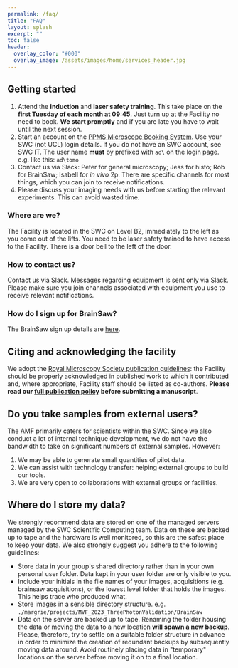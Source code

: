 ```yaml
---
permalink: /faq/
title: "FAQ"
layout: splash
excerpt: ""
toc: false
header:
  overlay_color: "#000"
  overlay_image: /assets/images/home/services_header.jpg
---
```





## Getting started
1. Attend the **induction** and **laser safety training**. This take place on the **first Tuesday of each month at 09:45**. Just turn up at the Facility no need to book. **We start promptly** and if you are late you have to wait until the next session. 
2. Start an account on the [PPMS Microscope Booking System](https://ppms.eu/ucl-swc/login/?pf=2). Use your SWC (not UCL) login details. If you do not have an SWC account, see SWC IT. The user name **must** by prefixed with `ad\` on the login page. e.g. like this: `ad\tomo`
3. Contact us via Slack: Peter for general microscopy; Jess for histo; Rob for BrainSaw; Isabell for _in vivo_ 2p. There are specific channels for most things, which you can join to receive notifications. 
4. Please discuss your imaging needs with us before starting the relevant experiments. This can avoid wasted time. 


### Where are we?
The Facility is located in the SWC on Level B2, immediately to the left as you come out of the lifts.
You need to be laser safety trained to have access to the Facility. 
There is a door bell to the left of the door.

### How to contact us?
Contact us via Slack. Messages regarding equipment is sent only via Slack. Please make sure you join channels associated with equipment you use to receive relevant notifications. 

### How do I sign up for BrainSaw?
The BrainSaw sign up details are [here](/serialSectionSWC).


## Citing and acknowledging the facility
We adopt the [Royal Microscopy Society publication guidelines](https://www.rms.org.uk/community/networks-affiliates/bioimaginguk-network/resources/imaging-facility-publication-guidelines.html): the Facility should be properly acknowledged in published work to which it contributed and, where appropriate, Facility staff should be listed as co-authors. **Please read our [full publication policy](/publication-policy) before submitting a manuscript**.


## Do you take samples from external users?
The AMF primarily caters for scientists within the SWC. 
Since we also conduct a lot of internal technique development, we do not have the bandwidth to take on significant numbers of external samples.
However:
1. We may be able to generate small quantities of pilot data.
2. We can assist with technology transfer: helping external groups to build our tools.  
3. We are very open to collaborations with external groups or facilities. 



## Where do I store my data?
We strongly recommend data are stored on one of the managed servers managed by the SWC Scientific Computing team. 
Data on these are backed up to tape and the hardware is well monitored, so this are the safest place to keep your data. 
We also strongly suggest you adhere to the following guidelines:

* Store data in your group's shared directory rather than in your own personal user folder. Data kept in your user folder are only visible to you. 
* Include your initials in the file names of your images, acquisitions (e.g. brainsaw acquisitions), or the lowest level folder that holds the images. This helps trace who produced what. 
* Store images in a sensible directory structure. e.g. `./margrie/projects/MVF_2023_ThreePhotonValidation/BrainSaw`
* Data on the server are backed up to tape. Renaming the folder housing the data or moving the data to a new location **will spawn a new backup**. Please, therefore, try to settle on a suitable folder structure in advance in order to minimize the creation of redundant backups by subsequently moving data around. Avoid routinely placing data in "temporary" locations on the server before moving it on to a final location. 
